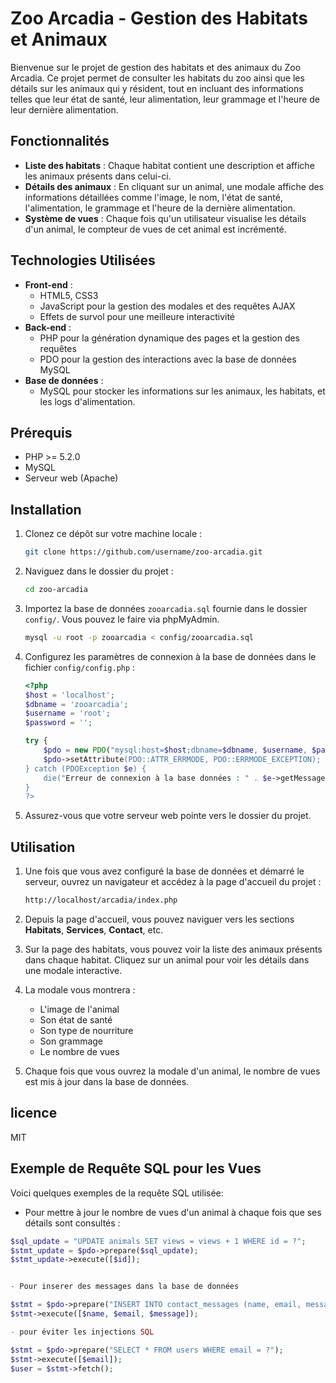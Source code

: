 # Zoo Arcadia - Gestion des Habitats et Animaux

Bienvenue sur le projet de gestion des habitats et des animaux du Zoo Arcadia. Ce projet permet de consulter les habitats du zoo ainsi que les détails sur les animaux qui y résident, tout en incluant des informations telles que leur état de santé, leur alimentation, leur grammage et l'heure de leur dernière alimentation. 

## Fonctionnalités

- **Liste des habitats** : Chaque habitat contient une description et affiche les animaux présents dans celui-ci.
- **Détails des animaux** : En cliquant sur un animal, une modale affiche des informations détaillées comme l'image, le nom, l'état de santé, l'alimentation, le grammage et l'heure de la dernière alimentation.
- **Système de vues** : Chaque fois qu'un utilisateur visualise les détails d'un animal, le compteur de vues de cet animal est incrémenté.

## Technologies Utilisées

- **Front-end** :
  - HTML5, CSS3
  - JavaScript pour la gestion des modales et des requêtes AJAX
  - Effets de survol pour une meilleure interactivité
- **Back-end** :
  - PHP pour la génération dynamique des pages et la gestion des requêtes
  - PDO pour la gestion des interactions avec la base de données MySQL
- **Base de données** :
  - MySQL pour stocker les informations sur les animaux, les habitats, et les logs d'alimentation.

## Prérequis

- PHP >= 5.2.0
- MySQL
- Serveur web (Apache)

## Installation

1. Clonez ce dépôt sur votre machine locale :

    ```bash
    git clone https://github.com/username/zoo-arcadia.git
    ```

2. Naviguez dans le dossier du projet :

    ```bash
    cd zoo-arcadia
    ```

3. Importez la base de données `zooarcadia.sql` fournie dans le dossier `config/`. Vous pouvez le faire via phpMyAdmin.

    ```bash
    mysql -u root -p zooarcadia < config/zooarcadia.sql
    ```

4. Configurez les paramètres de connexion à la base de données dans le fichier `config/config.php` :

    ```php
    <?php
    $host = 'localhost';
    $dbname = 'zooarcadia';
    $username = 'root';
    $password = '';

    try {
        $pdo = new PDO("mysql:host=$host;dbname=$dbname, $username, $password);
        $pdo->setAttribute(PDO::ATTR_ERRMODE, PDO::ERRMODE_EXCEPTION);
    } catch (PDOException $e) {
        die("Erreur de connexion à la base données : " . $e->getMessage();
    }
    ?>

5. Assurez-vous que votre serveur web pointe vers le dossier du projet.

## Utilisation

1. Une fois que vous avez configuré la base de données et démarré le serveur, ouvrez un navigateur et accédez à la page d'accueil du projet :

    ```bash
    http://localhost/arcadia/index.php
    ```

2. Depuis la page d'accueil, vous pouvez naviguer vers les sections **Habitats**, **Services**, **Contact**, etc.

3. Sur la page des habitats, vous pouvez voir la liste des animaux présents dans chaque habitat. Cliquez sur un animal pour voir les détails dans une modale interactive.

4. La modale vous montrera :
   - L'image de l'animal
   - Son état de santé
   - Son type de nourriture
   - Son grammage
   - Le nombre de vues

5. Chaque fois que vous ouvrez la modale d'un animal, le nombre de vues est mis à jour dans la base de données.

## licence
MIT

## Exemple de Requête SQL pour les Vues

Voici quelques exemples de la requête SQL utilisée:

- Pour mettre à jour le nombre de vues d'un animal à chaque fois que ses détails sont consultés :

```php
$sql_update = "UPDATE animals SET views = views + 1 WHERE id = ?";
$stmt_update = $pdo->prepare($sql_update);
$stmt_update->execute([$id]);


- Pour inserer des messages dans la base de données

$stmt = $pdo->prepare("INSERT INTO contact_messages (name, email, message) VALUES (?, ?, ?)");
$stmt->execute([$name, $email, $message]);

- pour éviter les injections SQL

$stmt = $pdo->prepare("SELECT * FROM users WHERE email = ?");
$stmt->execute([$email]);
$user = $stmt->fetch();
